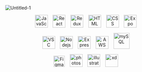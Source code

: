 ![Untitled-1](https://user-images.githubusercontent.com/8890754/104114713-d9b2ef80-534a-11eb-9c78-58bd90a2f716.gif)


<p align="center">
<img src="https://simpleicons.org/icons/javascript.svg" width="40px" height="40px" alt="JavaScript">
&nbsp;&nbsp;
<img src="https://simpleicons.org/icons/react.svg" width="40px" height="40px" alt="React">
&nbsp;&nbsp;
<img src="https://simpleicons.org/icons/redux.svg" width="40px" height="40px" alt="Redux">
&nbsp;&nbsp;
<img src="https://simpleicons.org/icons/html5.svg" width="40px" height="40px" alt="HTML">
&nbsp;&nbsp;
<img src="https://simpleicons.org/icons/css3.svg" width="40px" height="40px" alt="CSS">
&nbsp;&nbsp;
<img src="https://simpleicons.org/icons/expo.svg" width="40px" height="40px" alt="Expo">
</p>


<p align="center">
<img src="https://simpleicons.org/icons/visualstudiocode.svg" width="40px" height="40px" alt="VSC">
&nbsp;&nbsp;  
<img src="https://simpleicons.org/icons/node-dot-js.svg" width="40px" height="40px" alt="Nodejs">
&nbsp;&nbsp;
<img src="https://simpleicons.org/icons/express.svg" width="40px" height="40px" alt="Express">
&nbsp;&nbsp;
<img src="https://simpleicons.org/icons/amazonaws.svg" width="40px" height="40px" alt="AWS">
&nbsp;&nbsp;
<img src="https://simpleicons.org/icons/mysql.svg" width="50px" height="50px" alt="mySQL">
</p>


<p align="center">
<img src="https://simpleicons.org/icons/figma.svg" width="35px" height="35px" alt="Figma">
&nbsp;&nbsp;
<img src="https://simpleicons.org/icons/adobephotoshop.svg" width="40px" height="40px" alt="photoshop">
&nbsp;&nbsp;
<img src="https://simpleicons.org/icons/adobeillustrator.svg" width="40px" height="40px" alt="illustrator">
&nbsp;&nbsp;
<img src="https://simpleicons.org/icons/adobexd.svg" width="40px" height="40px" alt="xd">
</p>
